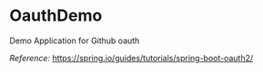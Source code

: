 # OauthDemo
Demo Application for Github oauth

<i>Reference:</i> 
https://spring.io/guides/tutorials/spring-boot-oauth2/